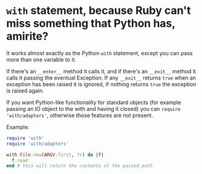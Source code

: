 `with` statement, because Ruby can't miss something that Python has, amirite?
=============================================================================

It works almost exactly as the Python `with` statement, except you can pass more than one
variable to it.

If there's an `__enter__` method it calls it, and if there's an `__exit__` method it calls it
passing the eventual Exception. If any `__exit__` returns `true` when an exception has been
raised it is ignored, if nothing returns `true` the exception is raised again.

If you want Python-like functionality for standard objects (for example passing an IO object to
the with and having it closed) you can `require 'with/adapters'`, otherwise those features are
not present.

Example:

```ruby
require 'with'
require 'with/adapters'

with File.new(ARGV.first, ?r) do |f|
  f.read
end # this will return the contents of the passed path
```
